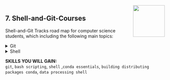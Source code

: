 <img align="right" width="100" height="100" src="https://github.com/cs-MohamedAyman/DataCamp-Tracks/blob/master/organizations-logos/datacamp.jpg">

## 7. Shell-and-Git-Courses
Shell-and-Git Tracks road map for computer science students, which including the following main topics:

<details>
	<summary>Git</summary><table>
	<thead>
		<tr>
			<th width="40%">Course</th>
			<th width="60%">Chapter</th>
			<th>H</th>
			<th>Videos</th>
			<th>Exercises</th>
		</tr>
	</thead>
	<tbody>
			<tr>
				<td rowspan=5 align=center>
<a href="https://learn.datacamp.com/courses/introduction-to-git">Introduction to Git</a><br>
				<td align="left">Basic workflow</td>
				<td rowspan=5 align="center">4</td>
				<td rowspan=5 align="center">0</td>
				<td rowspan=5 align="center">46</td>
				</td>
			</tr>
			<tr>
				<td align="left">Repositories</td>
			</tr>
			<tr>
				<td align="left">Undo</td>
			</tr>
			<tr>
				<td align="left">Working with branches</td>
			</tr>
			<tr>
				<td align="left">Collaborating</td>
			</tr>
	</tbody>
	</table>
</details>
<details>
	<summary>Shell</summary><table>
	<thead>
		<tr>
			<th width="40%">Course</th>
			<th width="60%">Chapter</th>
			<th>H</th>
			<th>Videos</th>
			<th>Exercises</th>
		</tr>
	</thead>
	<tbody>
			<tr>
				<td rowspan=3 align=center>
<a href="https://learn.datacamp.com/courses/introduction-to-bash-scripting">Introduction to Bash Scripting</a><br>
				<td align="left">Variables in Bash Scripting</td>
				<td rowspan=3 align="center">4</td>
				<td rowspan=3 align="center">13</td>
				<td rowspan=3 align="center">43</td>
				</td>
			</tr>
			<tr>
				<td align="left">Control Statements in Bash Scripting</td>
			</tr>
			<tr>
				<td align="left">Functions and Automation</td>
			</tr>
			<tr>
				<td rowspan=4 align=center>
<a href="https://learn.datacamp.com/courses/introduction-to-shell">Introduction to Shell</a><br>
				<td align="left">Manipulating data</td>
				<td rowspan=4 align="center">4</td>
				<td rowspan=4 align="center">0</td>
				<td rowspan=4 align="center">55</td>
				</td>
			</tr>
			<tr>
				<td align="left">Combining tools</td>
			</tr>
			<tr>
				<td align="left">Batch processing</td>
			</tr>
			<tr>
				<td align="left">Creating new tools</td>
			</tr>
			<tr>
				<td rowspan=3 align=center>
<a href="https://learn.datacamp.com/courses/conda-essentials">Conda Essentials</a><br>
				<td align="left">Utilizing Channels</td>
				<td rowspan=3 align="center">3</td>
				<td rowspan=3 align="center">0</td>
				<td rowspan=3 align="center">28</td>
				</td>
			</tr>
			<tr>
				<td align="left">Working with Environments</td>
			</tr>
			<tr>
				<td align="left">Case Study on Using Environments</td>
			</tr>
			<tr>
				<td rowspan=2 align=center>
<a href="https://learn.datacamp.com/courses/building-and-distributing-packages-with-conda">Building and Distributing Packages with Conda</a><br>
				<td align="left">Python Packages</td>
				<td rowspan=2 align="center">3</td>
				<td rowspan=2 align="center">0</td>
				<td rowspan=2 align="center">28</td>
				</td>
			</tr>
			<tr>
				<td align="left">Conda Packages</td>
			</tr>
			<tr>
				<td rowspan=3 align=center>
<a href="https://learn.datacamp.com/courses/data-processing-in-shell">Data Processing in Shell</a><br>
				<td align="left">Data Cleaning and Munging on the Command Line</td>
				<td rowspan=3 align="center">4</td>
				<td rowspan=3 align="center">13</td>
				<td rowspan=3 align="center">46</td>
				</td>
			</tr>
			<tr>
				<td align="left">Database Operations on the Command Line</td>
			</tr>
			<tr>
				<td align="left">Data Pipeline on the Command Line</td>
			</tr>
	</tbody>
</table>
</details>

**SKILLS YOU WILL GAIN:**<br>
`git`, `bash scripting`, `shell` ,`conda essentials`, `building distributing packages conda`, `data processing shell`
